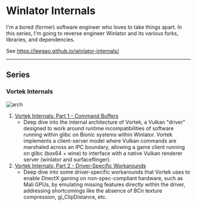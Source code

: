 # Winlator Internals

I'm a bored (former) software engineer who loves to take things apart. In this series, I'm going to reverse engineer Winlator and its various forks, libraries, and dependencies.

See https://leegao.github.io/winlator-internals/

---

## Series

### Vortek Internals

![arch](https://dev-to-uploads.s3.amazonaws.com/uploads/articles/1himism1aka1cnlfxlq1.png)

1. [Vortek Internals: Part 1 - Command Buffers](https://leegao.github.io/winlator-internals/2025/06/01/Vortek1.html)
   * Deep dive into the internal architecture of Vortek, a Vulkan "driver" designed to work around runtime incompatibilities of software running within glibc on Bionic systems within Winlator. Vortek implements a client-server model where Vulkan commands are marshaled across an IPC boundary, allowing a game client running on glibc (box64 + wine) to interface with a native Vulkan renderer server (winlator and surfaceflinger).
2. [Vortek Internals: Part 2 - Driver-Specific Workarounds](https://leegao.github.io/winlator-internals/2025/06/02/Vortek2.html)
   * Deep dive into some driver-specific workarounds that Vortek uses to enable DirectX gaming on non-spec-compliant hardware, such as Mali GPUs, by emulating missing features directly within the driver, addressing shortcomings like the absence of BCn texture compression, gl_ClipDistance, etc.
